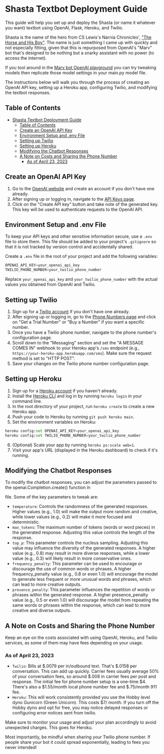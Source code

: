 # Shasta Textbot Deployment Guide

This guide will help you set up and deploy the Shasta (or name it whatever you want) textbot using OpenAI, Flask, Heroku, and Twilio. 

Shasta is the name of the hero from CS Lewis's Narnia Chronicles', ["The Horse and His Boy"](https://en.wikipedia.org/wiki/The_Horse_and_His_Boy). The name is just something I came up with quickly and not especially fitting, given that this is repurposed from OpenAI's "Marv" bot that's designed to be nothing but a snarky assistant with no power (to access the internet).

If you tool around in the [Marv bot OpenAI playground](https://platform.openai.com/playground/p/default-marv-sarcastic-chat?model=text-davinci-003) you can try tweaking models then replicate those model settings in your main.py model file. 

The instructions below will walk you through the process of creating an OpenAI API key, setting up a Heroku app, configuring Twilio, and modifying the textbot responses.

## Table of Contents

- [Shasta Textbot Deployment Guide](#shasta-textbot-deployment-guide)
  - [Table of Contents](#table-of-contents)
  - [Create an OpenAI API Key](#create-an-openai-api-key)
  - [Environment Setup and .env File](#environment-setup-and-env-file)
  - [Setting up Twilio](#setting-up-twilio)
  - [Setting up Heroku](#setting-up-heroku)
  - [Modifying the Chatbot Responses](#modifying-the-chatbot-responses)
  - [A Note on Costs and Sharing the Phone Number](#a-note-on-costs-and-sharing-the-phone-number)
    - [As of April 23, 2023](#as-of-april-23-2023)

## Create an OpenAI API Key

1. Go to the [OpenAI website](https://beta.openai.com/signup) and create an account if you don't have one already.
2. After signing up or logging in, navigate to the [API Keys page](https://beta.openai.com/account/api-keys).
3. Click on the "Create API key" button and take note of the generated key. This key will be used to authenticate requests to the OpenAI API.

## Environment Setup and .env File

To keep your API keys and other sensitive information secure, use a `.env` file to store them. This file should be added to your project's `.gitignore` so that it is not tracked by version control and accidentally shared.

Create a `.env` file in the root of your project and add the following variables:

```python
OPENAI_API_KEY=your_openai_api_key
TWILIO_PHONE_NUMBER=your_twilio_phone_number
```


Replace `your_openai_api_key` and `your_twilio_phone_number` with the actual values you obtained from OpenAI and Twilio.

## Setting up Twilio

1. Sign up for a [Twilio account](https://www.twilio.com/try-twilio) if you don't have one already.
2. After signing up or logging in, go to the [Phone Numbers page](https://www.twilio.com/console/phone-numbers/incoming) and click on "Get a Trial Number" or "Buy a Number" if you want a specific number.
3. Once you have a Twilio phone number, navigate to the phone number's configuration page.
4. Scroll down to the "Messaging" section and set the "A MESSAGE COMES IN" webhook to your Heroku app's `/sms` endpoint (e.g., `https://your-heroku-app.herokuapp.com/sms`). Make sure the request method is set to "HTTP POST".
5. Save your changes on the Twilio phone number configuration page.

## Setting up Heroku

1. Sign up for a [Heroku account](https://signup.heroku.com/) if you haven't already.
2. Install the [Heroku CLI](https://devcenter.heroku.com/articles/heroku-cli) and log in by running `heroku login` in your command line.
3. In the root directory of your project, run `heroku create` to create a new Heroku app.
4. Push your code to Heroku by running `git push heroku main`.
5. Set the environment variables on Heroku:
```python
heroku config:set OPENAI_API_KEY=your_openai_api_key
heroku config:set TWILIO_PHONE_NUMBER=your_twilio_phone_number
```
6. (Optional) Scale your app by running `heroku ps:scale web=1`.
7. Visit your app's URL (displayed in the Heroku dashboard) to check if it's running.

## Modifying the Chatbot Responses
To modify the chatbot responses, you can adjust the parameters passed to the openai.Completion.create() function in

file. Some of the key parameters to tweak are:

- `temperature`: Controls the randomness of the generated responses. Higher values (e.g., 1.0) will make the output more random and creative, while lower values (e.g., 0.2) will make it more focused and deterministic.
- `max_tokens`: The maximum number of tokens (words or word pieces) in the generated response. Adjusting this value controls the length of the response.
- `top_p`: This parameter controls the nucleus sampling. Adjusting this value may influence the diversity of the generated responses. A higher value (e.g., 0.8) may result in more diverse responses, while a lower value (e.g., 0.3) will likely result in more conservative ones.
- `frequency_penalty`: This parameter can be used to encourage or discourage the use of common words or phrases. A higher frequency_penalty value (e.g., 0.8 or even 1.0) will encourage the model to generate less frequent or more unusual words and phrases, which can lead to more creative outputs.
- `presence_penalty`: This parameter influences the repetition of words or phrases within the generated response. A higher presence_penalty value (e.g., 0.5 or even 1.0) will discourage the model from repeating the same words or phrases within the response, which can lead to more creative and diverse outputs.


## A Note on Costs and Sharing the Phone Number

Keep an eye on the costs associated with using OpenAI, Heroku, and Twilio services, as some of them may have fees depending on your usage. 

### As of April 23, 2023

- `Twilio`: Bills at $.0079 per in/outbound text. That's $.0158 per conversation. This can add up quickly. Carrier fees usually average 50% of your conversation fees, so around $.008 in carrier fees per post and response. The initial fee for phone number setup is a one-time $4. There's also a $1.55/month local phone number fee and $.75/month 911 fee. 
- `Heroku`: This will work consistently provided you use the Hobby level dyno Gunicorn (Green Unicorn). This costs $7/ month. If you turn off the Hobby dyno and opt for free, you may notice delayed responses or configuring error notices sent from twilio. 

Make sure to monitor your usage and adjust your plan accordingly to avoid unexpected charges. This goes for Heroku. 

Most importantly, be mindful when sharing your Twilio phone number. If people share your bot it could spread exponentially, leading to fees you never intended! 

